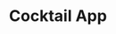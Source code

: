 ---
title: "Cocktail App"
description : "Web App offering Cocktail Recipes. Made with GatsbyJS and CocktailDB API. In progress"
link : "https://gatsbycocktailapp.netlify.app/"
---